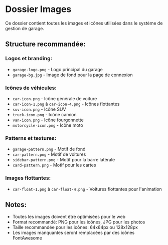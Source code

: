 # Dossier Images

Ce dossier contient toutes les images et icônes utilisées dans le système de gestion de garage.

## Structure recommandée:

### Logos et branding:
- `garage-logo.png` - Logo principal du garage
- `garage-bg.jpg` - Image de fond pour la page de connexion

### Icônes de véhicules:
- `car-icon.png` - Icône générale de voiture
- `car-icon-1.png` à `car-icon-4.png` - Icônes flottantes
- `suv-icon.png` - Icône SUV
- `truck-icon.png` - Icône camion
- `van-icon.png` - Icône fourgonnette
- `motorcycle-icon.png` - Icône moto

### Patterns et textures:
- `garage-pattern.png` - Motif de fond
- `car-pattern.png` - Motif de voitures
- `sidebar-pattern.png` - Motif pour la barre latérale
- `card-pattern.png` - Motif pour les cartes

### Images flottantes:
- `car-float-1.png` à `car-float-4.png` - Voitures flottantes pour l'animation

## Notes:
- Toutes les images doivent être optimisées pour le web
- Format recommandé: PNG pour les icônes, JPG pour les photos
- Taille recommandée pour les icônes: 64x64px ou 128x128px
- Les images manquantes seront remplacées par des icônes FontAwesome
